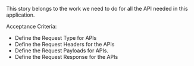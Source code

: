 This story belongs to the work we need to do for all the API needed in this application.

Acceptance Criteria:
* Define the Request Type for APIs
* Define the Request Headers for the APIs
* Define the Request Payloads for APIs.
* Define the Request Response for the APIs
